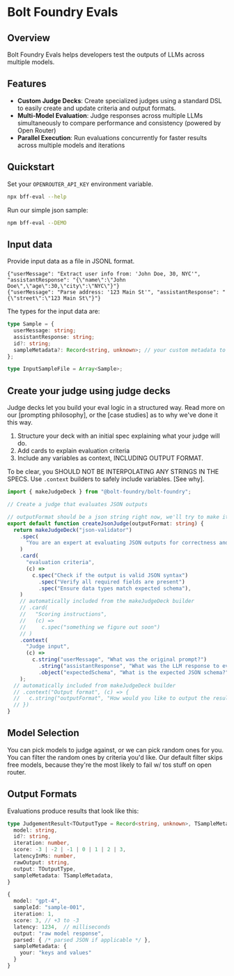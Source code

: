 # Bolt Foundry Evals

## Overview

Bolt Foundry Evals helps developers test the outputs of LLMs across multiple
models.

## Features

- **Custom Judge Decks**: Create specialized judges using a standard DSL to
  easily create and update criteria and output formats.
- **Multi-Model Evaluation**: Judge responses across multiple LLMs
  simultaneously to compare performance and consistency (powered by Open Router)
- **Parallel Execution**: Run evaluations concurrently for faster results across
  multiple models and iterations

## Quickstart

Set your `OPENROUTER_API_KEY` environment variable.

```bash
npx bff-eval --help
```

Run our simple json sample:

```bash
npm bff-eval --DEMO
```

## Input data

Provide input data as a file in JSONL format.

```jsonl
{"userMessage": "Extract user info from: 'John Doe, 30, NYC'", "assistantResponse": "{\"name\":\"John Doe\",\"age\":30,\"city\":\"NYC\"}"}
{"userMessage": "Parse address: '123 Main St'", "assistantResponse": "{\"street\":\"123 Main St\"}"}
```

The types for the input data are:

```typescript
type Sample = {
  userMessage: string;
  assistantResponse: string;
  id?: string;
  sampleMetadata?: Record<string, unknown>; // your custom metadata to forward along to the reporter
};

type InputSampleFile = Array<Sample>;
```

## Create your judge using judge decks

Judge decks let you build your eval logic in a structured way. Read more on our
[prompting philosophy], or the [case studies] as to why we've done it this way.

1. Structure your deck with an initial spec explaining what your judge will do.
2. Add cards to explain evaluation criteria
3. Include any variables as context, INCLUDING OUTPUT FORMAT.

To be clear, you SHOULD NOT BE INTERPOLATING ANY STRINGS IN THE SPECS. Use
`.context` builders to safely include variables. [See why].

```typescript
import { makeJudgeDeck } from "@bolt-foundry/bolt-foundry";

// Create a judge that evaluates JSON outputs

// outputFormat should be a json string right now, we'll try to make it zod soon.
export default function createJsonJudge(outputFormat: string) {
  return makeJudgeDeck("json-validator")
    .spec(
      "You are an expert at evaluating JSON outputs for correctness and completeness.",
    )
    .card(
      "evaluation criteria",
      (c) =>
        c.spec("Check if the output is valid JSON syntax")
          .spec("Verify all required fields are present")
          .spec("Ensure data types match expected schema"),
    )
    // automatically included from the makeJudgeDeck builder
    // .card(
    //   "Scoring instructions",
    //   (c) =>
    //     c.spec("something we figure out soon")
    // )
    .context(
      "Judge input",
      (c) =>
        c.string("userMessage", "What was the original prompt?")
          .string("assistantResponse", "What was the LLM response to evaluate?")
          .object("expectedSchema", "What is the expected JSON schema?"),
    );
  // automatically included from makeJudgeDeck builder
  // .context("Output format", (c) => {
  //   c.string("outputFormat", "How would you like to output the result?", "")
  // })
}
```

## Model Selection

You can pick models to judge against, or we can pick random ones for you. You
can filter the random ones by criteria you'd like. Our default filter skips free
models, because they're the most likely to fail w/ tos stuff on open router.

## Output Formats

Evaluations produce results that look like this:

```typescript
type JudgementResult<TOutputType = Record<string, unknown>, TSampleMetadata = Record<string, never>> = {
  model: string,
  id?: string,
  iteration: number,
  score: -3 | -2 | -1 | 0 | 1 | 2 | 3,
  latencyInMs: number,
  rawOutput: string,
  output: TOutputType,
  sampleMetadata: TSampleMetadata,
}

{
  model: "gpt-4",
  sampleId: "sample-001",
  iteration: 1,
  score: 3, // +3 to -3
  latency: 1234,  // milliseconds
  output: "raw model response",
  parsed: { /* parsed JSON if applicable */ },
  sampleMetadata: {
    your: "keys and values"
  }
}
```
